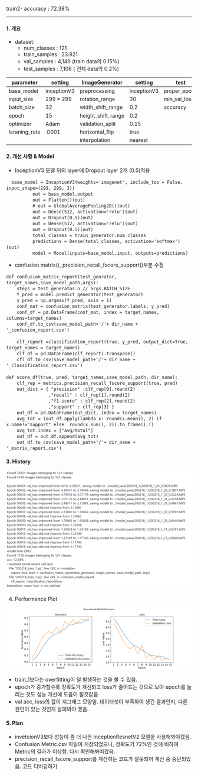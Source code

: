 train2- accuracy : 72.38%

---

#### 1. 개요

- dataset:
  - num_classes : 121
  - train_samples : 23.921
  - val_samples : 4,149 (train data의 0.15%)
  - test_samples : 7,106 ( 전체 data의 0.2%)

|parameter | setting | ImageGenerator  | setting| test  | result |
| ---------- | -------- | ---------- | -------- | ---------- | ------- |
| base_model| inceptionV3| preprocessing  | inceptionV3 | proper_epoch | 15 |
| input_size | 299 * 299 | rotation_range | 30 | min_val_loss | 1.17740 |
| batch_size | 32| width_shift_range | 0.2  | accuracy | 72.35% |
| epoch | 15 | height_shift_range  | 0.2  | |  |
| optimizer  | Adam| validation_split  | 0.15  |  |  |
| leraning_rate | .0001| horizontal_flip  | true  |  |  |
|  || interpolation | nearest  |  |  |

#### 2. 개선 사항 & Model

- InceptionV3 모델 뒤의 layer에 Dropout layer 2개 (0.5)적용

```
  base_model = InceptionV3(weights='imagenet', include_top = False, input_shape=(299, 299, 3))
          out = base_model.output
          out = Flatten()(out)
          # out = GlobalAveragePooling2D()(out)
          out = Dense(512, activation='relu')(out)
          out = Dropout(0.5)(out)
          out = Dense(512, activation='relu')(out)
          out = Dropout(0.5)(out)
          total_classes = train_generator.num_classes
          predictions = Dense(total_classes, activation='softmax')(out)
          model = Model(inputs=base_model.input, outputs=predictions)
```
- confusion matrix(), precision_recall_fscore_support()부분 수정
```
def confusion_matrix_report(test_genrator, target_names,save_model_path,args):
    steps = test_generator.n // args.BATCH_SIZE 
    Y_pred = model.predict_generator(test_generator)
    y_pred = np.argmax(Y_pred, axis = 1)
    conf_mat = confusion_matrix(test_generator.labels, y_pred)
    conf_df = pd.DataFrame(conf_mat, index = target_names, columns=target_names)
    conf_df.to_csv(save_model_path+'/'+ dir_name + '_confusion_report.csv')

    clf_report =classification_report(true, y_pred, output_dict=True, target_names = target_names)
    clf_df = pd.DataFrame(clf_report).transpose()
    cfl_df.to_csv(save_model_path+'/'+ dir_name + '_classification_report.csv')

def score_df(true, pred, target_names,save_model_path, dir_name):
    clf_rep = metrics.precision_recall_fscore_support(true, pred)
    out_dict = { "precision" :clf_rep[0].round(2)
                ,"recall" : clf_rep[1].round(2)
                ,"f1-score" : clf_rep[2].round(2)
                ,"support" : clf_rep[3] }
    out_df = pd.DataFrame(out_dict, index = target_names)
    avg_tot = (out_df.apply(lambda x: round(x.mean(), 2) if x.name!="support" else  round(x.sum(), 2)).to_frame().T)
    avg_tot.index = ["avg/total"]
    out_df = out_df.append(avg_tot)
    out_df.to_csv(save_model_path+'/'+ dir_name + '_matrix_report.csv')
```



#### 3. History

![200218_1_log](200218_1_log.png)

4. Performance Plot

![200218_train1_plot](200218_train1_plot.png)

- train_1보다는 overfitting이 덜 발생하는 것을 볼 수 있음.
- epoch가 증가할수록 정확도가 개선되고  loss가 줄어드는 것으로 보아 epoch를 늘리는 것도 성능 개선에 도움이 될것같음
- val acc, loss의 값이 지그재그 모양임. 데이터셋이 부족하여 생긴 결과인지, 다른 원인이 있는 것인지 살펴봐야 겠음.
#### 5. Plan

- invetcionV3보다 성능이 좀 더 나은 InceptionResnetV2 모델을 사용해봐야겠음.
- Confusion Metric.csv 파일이 저장되었으나, 정확도가 72%인 것에 비하여 Metric의 결과가 이상함. 다시 확인해봐야겠음.
- precision_recall_fscore_support를 계산하는 코드가 잘못되어 계산 중 중단되었음. 코드 디버깅하기 

